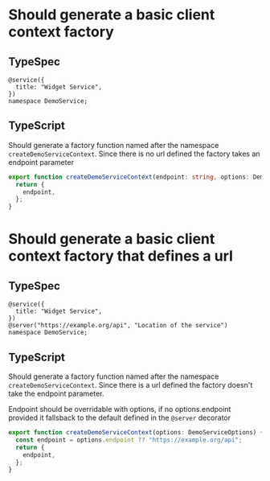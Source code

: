 # Should generate a basic client context factory

## TypeSpec

```tsp
@service({
  title: "Widget Service",
})
namespace DemoService;
```

## TypeScript

Should generate a factory function named after the namespace `createDemoServiceContext`. Since there is no url defined the factory takes an endpoint parameter

```ts src/api/clientContext.ts function createDemoServiceContext
export function createDemoServiceContext(endpoint: string, options: DemoServiceOptions) {
  return {
    endpoint,
  };
}
```

# Should generate a basic client context factory that defines a url

## TypeSpec

```tsp
@service({
  title: "Widget Service",
})
@server("https://example.org/api", "Location of the service")
namespace DemoService;
```

## TypeScript

Should generate a factory function named after the namespace `createDemoServiceContext`. Since there is a url defined the factory doesn't take the endpoint parameter.

Endpoint should be overridable with options, if no options.endpoint provided it fallsback to the default defined in the `@server` decorator

```ts src/api/clientContext.ts function createDemoServiceContext
export function createDemoServiceContext(options: DemoServiceOptions) {
  const endpoint = options.endpoint ?? "https://example.org/api";
  return {
    endpoint,
  };
}
```
